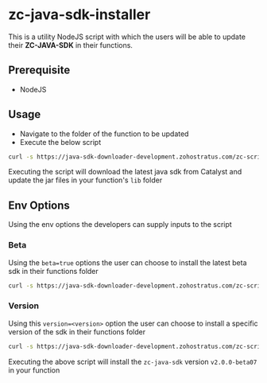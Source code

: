 # zc-java-sdk-installer
This is a utility NodeJS script with which the users will be able to update their **ZC-JAVA-SDK** in their functions.

## Prerequisite
- NodeJS

## Usage
- Navigate to the folder of the function to be updated
- Execute the below script
```bash
curl -s https://java-sdk-downloader-development.zohostratus.com/zc-scripts/sdk-upload.js | node
```

Executing the script will download the latest java sdk from Catalyst and update the jar files in your function's `lib` folder

## Env Options
Using the env options the developers can supply inputs to the script

### Beta
Using the `beta=true` options the user can choose to install the latest beta sdk in their functions folder

```bash
curl -s https://java-sdk-downloader-development.zohostratus.com/zc-scripts/sdk-upload.js | beta=true node
```

### Version
Using this `version=<version>` option the user can choose to install a specific version of the sdk in their functions folder

```bash
curl -s https://java-sdk-downloader-development.zohostratus.com/zc-scripts/sdk-upload.js | version=2.0.0-beta07 node
```

Executing the above script will install the `zc-java-sdk` version `v2.0.0-beta07` in your function
